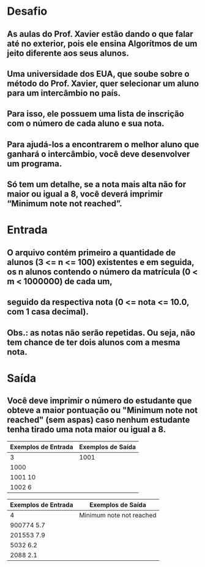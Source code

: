 # Desafio
## As aulas do Prof. Xavier estão dando o que falar até no exterior, pois ele ensina Algorítmos de um jeito diferente aos seus alunos. 
## Uma universidade dos EUA, que soube sobre o método do Prof. Xavier, quer selecionar um aluno para um intercâmbio no país. 
## Para isso, ele possuem uma lista de inscrição com o número de cada aluno e sua nota. 
## Para ajudá-los a encontrarem o melhor aluno que ganhará o intercâmbio, você deve desenvolver um programa. 
## Só tem um detalhe, se a nota mais alta não for maior ou igual a 8, você deverá imprimir “Minimum note not reached”.
# Entrada
## O arquivo contém primeiro a quantidade de alunos (3 <= n <= 100) existentes e em seguida, os n alunos contendo o número da matrícula (0 < m < 1000000) de cada um, 
## seguido da respectiva nota (0 <= nota <= 10.0, com 1 casa decimal).
## Obs.: as notas não serão repetidas. Ou seja, não tem chance de ter dois alunos com a mesma nota.
# Saída
## Você deve imprimir o número do estudante que obteve a maior pontuação ou "Minimum note not reached" (sem aspas) caso nenhum estudante tenha tirado uma nota maior ou igual a 8.
 
|Exemplos de Entrada  | Exemplos de Saída|
|-------------------- |------------------|
|3                    |      1001        |
|1000                 |                  |
|1001 10              |                  |
|1002  6              |                  |

|Exemplos de Entrada  | Exemplos de Saída       |
|-------------------- |-------------------------|
|4                    |Minimum note not reached |
|900774 5.7           |                         |
|201553 7.9           |                         |
|5032 6.2             |                         |
|2088 2.1             |                         |



